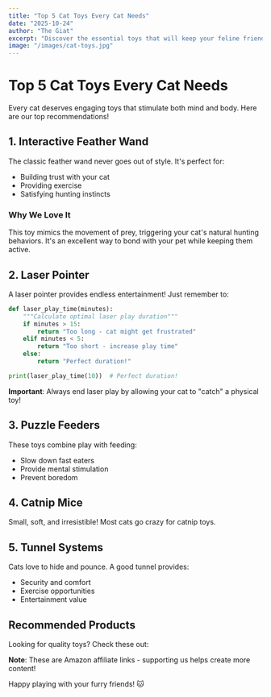 ```yaml
---
title: "Top 5 Cat Toys Every Cat Needs"
date: "2025-10-24"
author: "The Giat"
excerpt: "Discover the essential toys that will keep your feline friend entertained and healthy. From interactive feeders to laser pointers!"
image: "/images/cat-toys.jpg"
---
```


# Top 5 Cat Toys Every Cat Needs

Every cat deserves engaging toys that stimulate both mind and body. Here are our top recommendations!

## 1. Interactive Feather Wand

The classic feather wand never goes out of style. It's perfect for:
- Building trust with your cat
- Providing exercise
- Satisfying hunting instincts

### Why We Love It

This toy mimics the movement of prey, triggering your cat's natural hunting behaviors. It's an excellent way to bond with your pet while keeping them active.

## 2. Laser Pointer

A laser pointer provides endless entertainment! Just remember to:

```python
def laser_play_time(minutes):
    """Calculate optimal laser play duration"""
    if minutes > 15:
        return "Too long - cat might get frustrated"
    elif minutes < 5:
        return "Too short - increase play time"
    else:
        return "Perfect duration!"

print(laser_play_time(10))  # Perfect duration!
```

**Important**: Always end laser play by allowing your cat to "catch" a physical toy!

## 3. Puzzle Feeders

These toys combine play with feeding:
- Slow down fast eaters
- Provide mental stimulation  
- Prevent boredom

## 4. Catnip Mice

Small, soft, and irresistible! Most cats go crazy for catnip toys.

## 5. Tunnel Systems

Cats love to hide and pounce. A good tunnel provides:
- Security and comfort
- Exercise opportunities
- Entertainment value

## Recommended Products

Looking for quality toys? Check these out:

**Note**: These are Amazon affiliate links - supporting us helps create more content!

Happy playing with your furry friends! 🐱
